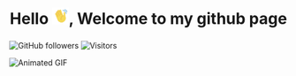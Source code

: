 <h1 align="center"> Hello <img src="https://github.com/Luandre11/Luandre11/blob/main/images/handHi-unscreen.gif" alt="Wavy Hand" width="30px">, Welcome to my github page</h1>


<h3 align="center"> </h3>



![GitHub followers](https://img.shields.io/github/followers/Luandre11?style=social)
![Visitors](https://visitor-badge.laobi.icu/badge?page_id=Luandre11.Luandre11) 

<img src="https://i.giphy.com/media/v1.Y2lkPTc5MGI3NjExYXByY2M0a3FrNjJ4MWJ1dzFoMHJqNnhjZzA3YTRnemlzc2RqbnZtcSZlcD12MV9pbnRlcm5hbF9naWZfYnlfaWQmY3Q9Zw/frSfC5NcmyF7q/giphy.gif" alt="Animated GIF" width="500px">
